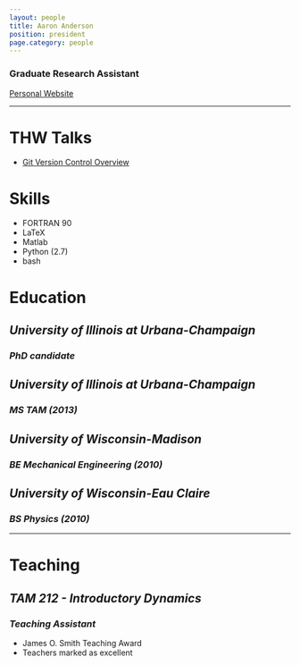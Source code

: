```yaml
---
layout: people
title: Aaron Anderson
position: president
page.category: people
---
```


### Graduate Research Assistant

[Personal Website][web]

---

# THW Talks

 - [Git Version Control Overview][git-talk]

# Skills

* FORTRAN 90
* LaTeX
* Matlab
* Python (2.7)
* bash

# Education

## _University of Illinois at Urbana-Champaign_
### _PhD candidate_

## _University of Illinois at Urbana-Champaign_
### _MS TAM (2013)_

## _University of Wisconsin-Madison_
### _BE Mechanical Engineering (2010)_

## _University of Wisconsin-Eau Claire_
### _BS Physics (2010)_

---

# Teaching

## _TAM 212 - Introductory Dynamics_
### _Teaching Assistant_

- James O. Smith Teaching Award
- Teachers marked as excellent


[web]: http://www.aarontanderson.com/
[git-talk]: http://thehackerwithin.github.io/illinois/posts/git-version-control-overview/
